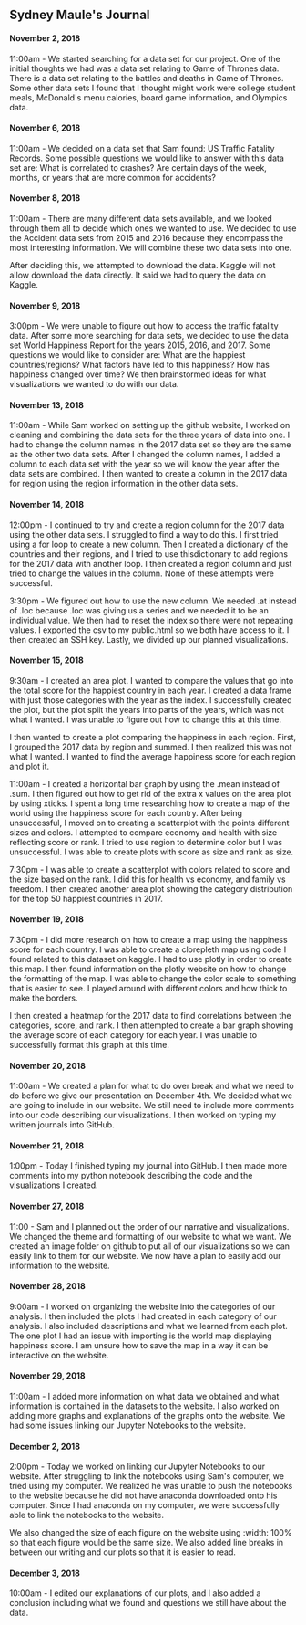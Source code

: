 ## Sydney Maule's Journal 

#### November 2, 2018
11:00am - We started searching for a data set for our project. One of the initial thoughts we had was a data set relating to Game of Thrones data. 
There is a data set relating to the battles and deaths in Game of Thrones. Some other data sets I found that I thought might work were
college student meals, McDonald's menu calories, board game information, and Olympics data.

#### November 6, 2018
11:00am - We decided on a data set that Sam found: US Traffic Fatality Records. Some possible questions we would like to answer with this data set 
are: What is correlated to crashes? Are certain days of the week, months, or years that are more common for accidents?

#### November 8, 2018
11:00am - There are many different data sets available, and we looked through them all to decide which ones we wanted to use. We decided to use the
Accident data sets from 2015 and 2016 because they encompass the most interesting information. We will combine these two data sets into
one. 

After deciding this, we attempted to download the data. Kaggle will not allow download the data directly. It said we had to query the data
on Kaggle.

#### November 9, 2018
3:00pm - We were unable to figure out how to access the traffic fatality data. After some more searching for data sets, we decided to use the data
set World Happiness Report for the years 2015, 2016, and 2017. Some questions we would like to consider are: What are the happiest countries/regions? What factors have led
to this happiness? How has happiness changed over time? We then brainstormed ideas for what visualizations we wanted to do with our data.

#### November 13, 2018

11:00am - While Sam worked on setting up the github website, I worked on cleaning and combining the data sets for the three years of data into one.
I had to change the column names in the 2017 data set so they are the same as the other two data sets. After I changed the column names, I 
added a column to each data set with the year so we will know the year after the data sets are combined. I then wanted to create a column in the 2017 data for region using the region information in the other data sets.

#### November 14, 2018

12:00pm - I continued to try and create a region column for the 2017 data using the other data sets. I struggled to find a way to do this. I first tried using a for loop to create a new column. Then I created a dictionary of the countries and their regions, and I tried to use thisdictionary to add regions for the 2017 data with another loop. I then created a region column and just tried to change the values in the column. None of these attempts were successful.


3:30pm - We figured out how to use the new column. We needed .at instead of .loc because .loc was giving us a series and we needed it to
be an individual value. We then had to reset the index so there were not repeating values. I exported the csv to my public.html so we 
both have access to it. I then created an SSH key. Lastly, we divided up our planned visualizations.

#### November 15, 2018

9:30am - I created an area plot. I wanted to compare the values that go into the total score for the happiest country in each year. I created a data frame with just those categories with the year as the index. I successfully created the plot, but the plot split the years into parts of the years, which was not what I wanted. I was unable to figure out how to change this at this time.

I then wanted to create a plot comparing the happiness in each region. First, I grouped the 2017 data by region and summed. I then realized this was not what I wanted. I wanted to find the average happiness score for each region and plot it.

11:00am - I created a horizontal bar graph by using the .mean instead of .sum. I then figured out how to get rid of the extra x
values on the area plot by using xticks. I spent a long time researching how to create a map of the world using the happiness score for
each country. After being unsuccessful, I moved on to creating a scatterplot with the points different sizes and colors. I attempted to
compare economy and health with size reflecting score or rank. I tried to use region to determine color but I was unsuccessful. I was
able to create plots with score as size and rank as size.

7:30pm - I was able to create a scatterplot with colors related to score and the size based on the rank. I did this for health vs
economy, and family vs freedom. I then created another area plot showing the category distribution for the top 50 happiest countries in
2017. 

#### November 19, 2018

7:30pm - I did more research on how to create a map using the happiness score for each country. I was able to create a clorepleth map using code
I found related to this dataset on kaggle. I had to use plotly in order to create this map. I then found information on the plotly 
website on how to change the formatting of the map. I was able to change the color scale to something that is easier to see. I played around with different colors and how thick to make the borders.

I then created a heatmap for the 2017 data to find correlations between the categories, score, and rank. I then attempted to create a bar graph showing the average score of each category for each year. I was unable to successfully format this graph at this time.

#### November 20, 2018

11:00am - We created a plan for what to do over break and what we need to do before we give our presentation on December 4th. We decided what we are going to include in our website. We still need to include more comments into our code describing our visualizations. I then worked on typing my written journals into GitHub.

#### November 21, 2018

1:00pm - Today I finished typing my journal into GitHub. I then made more comments into my python notebook describing the code and the visualizations I created.

#### November 27, 2018

11:00 - Sam and I planned out the order of our narrative and visualizations. We changed the theme and formatting of our website to what we want. We created an image folder on github to put all of our visualizations so we can easily link to them for our website. We now have a plan to easily add our information to the website. 

#### November 28, 2018

9:00am - I worked on organizing the website into the categories of our analysis. I then included the plots I had created in each category of our analysis. I also included descriptions and what we learned from each plot. The one plot I had an issue with importing is the world map displaying happiness score. I am unsure how to save the map in a way it can be interactive on the website.

#### November 29, 2018

11:00am - I added more information on what data we obtained and what information is contained in the datasets to the website. I also worked on adding more graphs and explanations of the graphs onto the website. We had some issues linking our Jupyter Notebooks to the website.

#### December 2, 2018

2:00pm - Today we worked on linking our Jupyter Notebooks to our website. After struggling to link the notebooks using Sam's computer, we tried using my computer. We realized he was unable to push the notebooks to the website because he did not have anaconda downloaded onto his computer. Since I had anaconda on my computer, we were successfully able to link the notebooks to the website. 

We also changed the size of each figure on the website using :width: 100% so that each figure would be the same size. We also added line breaks in between our writing and our plots so that it is easier to read. 

#### December 3, 2018

10:00am - I edited our explanations of our plots, and I also added a conclusion including what we found and questions we still have about the data. 
